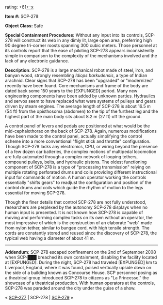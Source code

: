 rating: +61[+](javascript:; "I like it")[–](javascript:; "I don't like it")[x](javascript:; "Cancel my vote")

**Item #:** SCP-278

**Object Class:** Safe

**Special Containment Procedures:** Without any input into its controls, SCP-278 will construct its web in any dimly lit, large open area, preferring high 90 degree tri-corner roosts spanning 300 cubic meters. Those personnel at its controls report that the ease of piloting SCP-278 appears inconsistently simple in comparison to the complexity of the mechanisms involved and the lack of any electronic guidance.

**Description:** SCP-278 is a large mechanical robot made of steel, iron, and banyan wood, strongly resembling _Idiops barkudensis_, a type of Indian arachnid. Clear signs that SCP-278 has been "upgraded" or "modernized" recently have been found. Core mechanisms and frame of the body are dated back some 150 years to the \[EXPUNGED\] period. Many new engineering components have been added by unknown parties. Hydraulics and servos seem to have replaced what were systems of pulleys and gears driven by steam engines. The average length of SCP-278 is about 16.5 m (54 ft) from the opisthosoma (abdomen) to the tip of the furthest leg and the highest part of the main body sits about 8.2 m (27 ft) off the ground.

A control panel of levers and pedals are positioned at what would be the mid-cephalothorax on the back of SCP-278. Again, numerous modifications have been made to the control panel, actually simplifying the control scheme into a more conventional "flight stick and throttle" configuration. Though SCP-278 lacks any electronics, CPU, or wiring beyond the presence of a few dozen car batteries, the complex motions of multipedal locomotion are fully automated through a complex network of looping tethers, compound pulleys, belts, and hydraulic pistons. The oldest functioning component of SCP-278 is a type of "processing transmission" relying on multiple rotating perforated drums and coils providing different instructional input for commands of motion. A human operator working the controls essentially "shifts gears" to readjust the configuration and position of the control drums and coils which guide the rhythm of motion to the legs essential for moving SCP-278.

Though the finer details that control SCP-278 are not fully understood, researchers are perplexed by the autonomy SCP-278 displays when no human input is presented. It is not known how SCP-278 is capable of moving and performing complex tasks on its own without an operator, the most impressive of which is the construction of an elaborate "web" made from nylon tether, similar to bungee cord, with high tensile strength. The cords are constantly stored and reused since the discovery of SCP-278, the typical web having a diameter of about 41 m.

* * *

**Addendum:** SCP-278 escaped confinement on the 2nd of September 2008 when SCP-███ breached its own containment, disabling the facility located at \[EXPUNGED\]. During the night, SCP-278 had traveled \[EXPUNGED\] km to Liverpool, England, where it was found, poised vertically upside down on the side of a building known as Concourse House. SCP personnel posing as a theatrical group introduced SCP-278 to citizens as "La Princesse," the showcase of a theatrical production. With human operators at the controls, SCP-278 was paraded around the city under the guise of a show.

« [SCP-277](/scp-277) | SCP-278 | [SCP-279](/scp-279) »